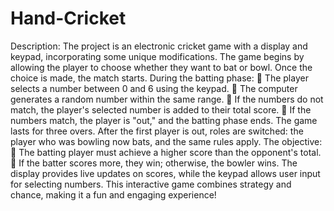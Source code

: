 # Hand-Cricket

Description: The project is an electronic cricket game with a display and keypad, incorporating 
some unique modifications. The game begins by allowing the player to choose whether they want to 
bat or bowl. Once the choice is made, the match starts. 
During the batting phase: 
 The player selects a number between 0 and 6 using the keypad. 
 The computer generates a random number within the same range. 
 If the numbers do not match, the player's selected number is added to their total score. 
 If the numbers match, the player is "out," and the batting phase ends. 
The game lasts for three overs. After the first player is out, roles are switched: the player who was 
bowling now bats, and the same rules apply. 
The objective: 
 The batting player must achieve a higher score than the opponent's total. 
 If the batter scores more, they win; otherwise, the bowler wins. 
The display provides live updates on scores, while the keypad allows user input for selecting 
numbers. This interactive game combines strategy and chance, making it a fun and engaging 
experience!
